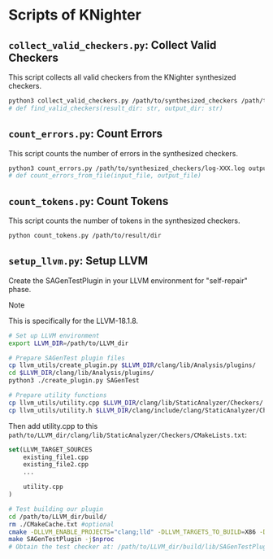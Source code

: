 # Scripts of KNighter

## `collect_valid_checkers.py`: Collect Valid Checkers

This script collects all valid checkers from the KNighter synthesized checkers.

```sh
python3 collect_valid_checkers.py /path/to/synthesized_checkers /path/to/output_dir
# def find_valid_checkers(result_dir: str, output_dir: str)
```

## `count_errors.py`: Count Errors

This script counts the number of errors in the synthesized checkers.

```sh
python3 count_errors.py /path/to/synthesized_checkers/log-XXX.log output_error.csv
# def count_errors_from_file(input_file, output_file)
```

## `count_tokens.py`: Count Tokens

This script counts the number of tokens in the synthesized checkers.

```sh
python count_tokens.py /path/to/result/dir
```

## `setup_llvm.py`: Setup LLVM

Create the SAGenTestPlugin in your LLVM environment for "self-repair" phase.

> [!NOTE]
> This is specifically for the LLVM-18.1.8.

```sh
# Set up LLVM environment
export LLVM_DIR=/path/to/LLVM_dir

# Prepare SAGenTest plugin files
cp llvm_utils/create_plugin.py $LLVM_DIR/clang/lib/Analysis/plugins/
cd $LLVM_DIR/clang/lib/Analysis/plugins/
python3 ./create_plugin.py SAGenTest

# Prepare utility functions
cp llvm_utils/utility.cpp $LLVM_DIR/clang/lib/StaticAnalyzer/Checkers/
cp llvm_utils/utility.h $LLVM_DIR/clang/include/clang/StaticAnalyzer/Checkers/
```

Then add utility.cpp to this `path/to/LLVM_dir/clang/lib/StaticAnalyzer/Checkers/CMakeLists.txt`:
```cmake
set(LLVM_TARGET_SOURCES
    existing_file1.cpp
    existing_file2.cpp
    ...

    utility.cpp
)
```

```sh
# Test building our plugin
cd /path/to/LLVM_dir/build/
rm ./CMakeCache.txt #optional
cmake -DLLVM_ENABLE_PROJECTS="clang;lld" -DLLVM_TARGETS_TO_BUILD=X86 -DCMAKE_BUILD_TYPE=Release -G "Unix Makefiles" ../llvm
make SAGenTestPlugin -j$nproc
# Obtain the test checker at: /path/to/LLVM_dir/build/lib/SAGenTestPlugin.so
```
